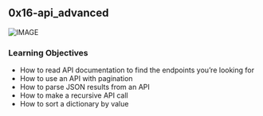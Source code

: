 ## 0x16-api_advanced

![IMAGE](https://s3.amazonaws.com/intranet-projects-files/holbertonschool-sysadmin_devops/314/WIxXad8.png)

### Learning Objectives
* How to read API documentation to find the endpoints you’re looking for
* How to use an API with pagination
* How to parse JSON results from an API
* How to make a recursive API call
* How to sort a dictionary by value
